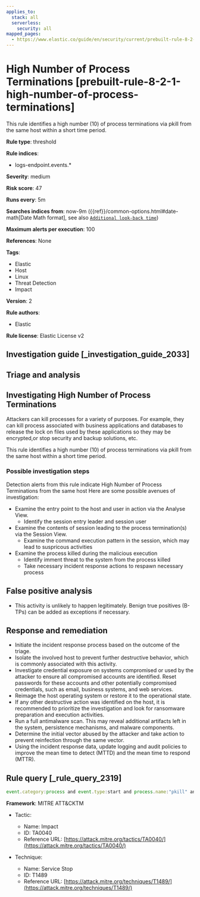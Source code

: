 ```yaml
---
applies_to:
  stack: all
  serverless:
    security: all
mapped_pages:
  - https://www.elastic.co/guide/en/security/current/prebuilt-rule-8-2-1-high-number-of-process-terminations.html
---
```


# High Number of Process Terminations [prebuilt-rule-8-2-1-high-number-of-process-terminations]

This rule identifies a high number (10) of process terminations via pkill from the same host within a short time period.

**Rule type**: threshold

**Rule indices**:

* logs-endpoint.events.*

**Severity**: medium

**Risk score**: 47

**Runs every**: 5m

**Searches indices from**: now-9m ({{ref}}/common-options.html#date-math[Date Math format], see also [`Additional look-back time`](docs-content://solutions/security/detect-and-alert/create-detection-rule.md#rule-schedule))

**Maximum alerts per execution**: 100

**References**: None

**Tags**:

* Elastic
* Host
* Linux
* Threat Detection
* Impact

**Version**: 2

**Rule authors**:

* Elastic

**Rule license**: Elastic License v2

## Investigation guide [_investigation_guide_2033]

## Triage and analysis

## Investigating High Number of Process Terminations

Attackers can kill processes for a variety of purposes. For example, they can kill process associated
with business applications and databases to release the lock on files used by these applications so they may be
encrypted,or stop security and backup solutions, etc.

This rule identifies a high number (10) of process terminations via pkill from the same
host within a short time period.

### Possible investigation steps

Detection alerts from this rule indicate High Number of Process Terminations from the same host
Here are some possible avenues of investigation:
- Examine the entry point to the host and user in action via the Analyse View.
  - Identify the session entry leader and session user
- Examine the contents of session leading to the process termination(s) via the Session View.
  - Examine the command execution pattern in the session, which may lead to suspricous activities
- Examine the process killed during the malicious execution
  - Identify imment threat to the system from the process killed
  - Take necessary incident response actions to respawn necessary process

## False positive analysis

- This activity is unlikely to happen legitimately. Benign true positives (B-TPs) can be added as exceptions if necessary.

## Response and remediation

- Initiate the incident response process based on the outcome of the triage.
- Isolate the involved host to prevent further destructive behavior, which is commonly associated with this activity.
- Investigate credential exposure on systems compromised or used by the attacker to ensure all compromised accounts are
identified. Reset passwords for these accounts and other potentially compromised credentials, such as email, business
systems, and web services.
- Reimage the host operating system or restore it to the operational state.
- If any other destructive action was identified on the host, it is recommended to prioritize the investigation and look
for ransomware preparation and execution activities.
- Run a full antimalware scan. This may reveal additional artifacts left in the system, persistence mechanisms, and
malware components.
- Determine the initial vector abused by the attacker and take action to prevent reinfection through the same vector.
- Using the incident response data, update logging and audit policies to improve the mean time to detect (MTTD) and the
mean time to respond (MTTR).

## Rule query [_rule_query_2319]

```js
event.category:process and event.type:start and process.name:"pkill" and process.args:"-f"
```

**Framework**: MITRE ATT&CKTM

* Tactic:

    * Name: Impact
    * ID: TA0040
    * Reference URL: [https://attack.mitre.org/tactics/TA0040/](https://attack.mitre.org/tactics/TA0040/)

* Technique:

    * Name: Service Stop
    * ID: T1489
    * Reference URL: [https://attack.mitre.org/techniques/T1489/](https://attack.mitre.org/techniques/T1489/)



